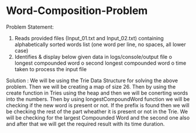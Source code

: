 # Word-Composition-Problem

Problem Statement:

1. Reads provided files (Input_01.txt and Input_02.txt) containing alphabetically sorted words list (one
word per line, no spaces, all lower case)
2. Identifies & display below given data in logs/console/output file
   o longest compounded word
   o second longest compounded word
   o time taken to process the input file
   
Solution :
 We will be using the Trie Data Structure for solving the above problem.
 Then we will be creating a map of size 26.
 Then by using the create function in Tries using the heap and then we will be conerting words into the numbers.
 Then by using longestCompoundWord function we will be checking if the new word is present or not. If the prefix is found then we will be checking the rest of the part     wheather it is present or not in the Trie.
 We will be checking for the largest Compounded Word and the second one also and after that we will get the required result with its time duration.



